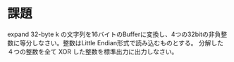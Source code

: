 # 課題
expand 32-byte k
の文字列を16バイトのBufferに変換し、4つの32bitの非負整数に等分しなさい。整数はLittle Endian形式で読み込むものとする。
分解した４つの整数を全て XOR した整数を標準出力に出力しなさい。
